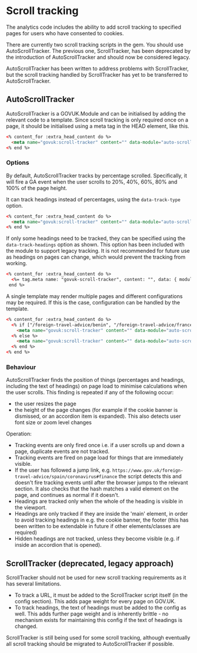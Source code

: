 # Scroll tracking

The analytics code includes the ability to add scroll tracking to specified pages for users who have consented to cookies.

There are currently two scroll tracking scripts in the gem. You should use AutoScrollTracker. The previous one, ScrollTracker, has been deprecated by the introduction of AutoScrollTracker and should now be considered legacy.

AutoScrollTracker has been written to address problems with ScrollTracker, but the scroll tracking handled by ScrollTracker has yet to be transferred to AutoScrollTracker.

## AutoScrollTracker

AutoScrollTracker is a GOVUK.Module and can be initialised by adding the relevant code to a template. Since scroll tracking is only required once on a page, it should be initialised using a meta tag in the HEAD element, like this.

```html
<% content_for :extra_head_content do %>
  <meta name="govuk:scroll-tracker" content="" data-module="auto-scroll-tracker"/>
<% end %>
```

### Options

By default, AutoScrollTracker tracks by percentage scrolled. Specifically, it will fire a GA event when the user scrolls to 20%, 40%, 60%, 80% and 100% of the page height.

It can track headings instead of percentages, using the `data-track-type` option.

```html
<% content_for :extra_head_content do %>
  <meta name="govuk:scroll-tracker" content="" data-module="auto-scroll-tracker" data-track-type="headings"/>
<% end %>
```

If only some headings need to be tracked, they can be specified using the `data-track-headings` option as shown. This option has been included with the module to support legacy tracking. It is not recommended for future use as headings on pages can change, which would prevent the tracking from working.

```html
<% content_for :extra_head_content do %>
  <%= tag.meta name: "govuk-scroll-tracker", content: "", data: { module: "auto-scroll-tracker", "track-type": "headings", "track-headings": ["Example heading", "Another example heading"].to_json } %>
 end %>
```

A single template may render multiple pages and different configurations may be required. If this is the case, configuration can be handled by the template.

```html
<% content_for :extra_head_content do %>
  <% if ["/foreign-travel-advice/benin", "/foreign-travel-advice/france"].include?(content_item.base_path) %>
    <meta name="govuk:scroll-tracker" content="" data-module="auto-scroll-tracker" data-track-type="headings" data-track-headings="['Summary']"/>
  <% else %>
    <meta name="govuk:scroll-tracker" content="" data-module="auto-scroll-tracker"/>
  <% end %>
<% end %>
```

### Behaviour

AutoScrollTracker finds the position of things (percentages and headings, including the text of headings) on page load to minimise calculations when the user scrolls. This finding is repeated if any of the following occur:

- the user resizes the page
- the height of the page changes (for example if the cookie banner is dismissed, or an accordion item is expanded). This also detects user font size or zoom level changes

Operation:

- Tracking events are only fired once i.e. if a user scrolls up and down a page, duplicate events are not tracked.
- Tracking events are fired on page load for things that are immediately visible.
- If the user has followed a jump link, e.g. `https://www.gov.uk/foreign-travel-advice/spain/coronavirus#finance` the script detects this and doesn't fire tracking events until after the browser jumps to the relevant section. It also checks that the hash matches a valid element on the page, and continues as normal if it doesn't.
- Headings are tracked only when the whole of the heading is visible in the viewport.
- Headings are only tracked if they are inside the 'main' element, in order to avoid tracking headings in e.g. the cookie banner, the footer (this has been written to be extendable in future if other elements/classes are required)
- Hidden headings are not tracked, unless they become visible (e.g. if inside an accordion that is opened).

## ScrollTracker (deprecated, legacy approach)

ScrollTracker should not be used for new scroll tracking requirements as it has several limitations.

- To track a URL, it must be added to the ScrollTracker script itself (in the config section). This adds page weight for every page on GOV.UK.
- To track headings, the text of headings must be added to the config as well. This adds further page weight and is inherently brittle - no mechanism exists for maintaining this config if the text of headings is changed.

ScrollTracker is still being used for some scroll tracking, although eventually all scroll tracking should be migrated to AutoScrollTracker if possible.
